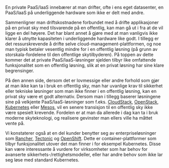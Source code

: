 En private PaaS/IaaS innebærer at man drifter, ofte i ens eget datasenter, en PaaS/IaaS på underliggende hardware som ikke er delt med andre. 

Sammenligner man driftskostnadene forbundet med å drifte applikasjoner på en privat sky med tilsvarende på en offentlig, kan man gå ut i fra at de vil ligge en del høyere. Det har blant annet å gjøre med at man vanligvis ikke klarer å utnytte kapasiteten i underliggende hardware like godt. I tillegg er det ressurskrevende å drifte selve cloud-management-plattformen, og noe man typisk betaler vesentlig mindre for i en offentlig løsning (på grunn av storskala-fordelene til den offentlige skytilbyderen). På toppen av dette kommer det at private PaaS/IaaS-løsninger sjelden tilbyr like omfattende funksjonalitet som en offentlig løsning, slik at en privat løsning har sine klare begrensinger.

På den annen side, dersom det er lovmessige eller andre forhold som gjør at man ikke kan ta i bruk en offentlig sky, man har uvanlige krav til sikkerhet eller tekniske løsninger som man ikke finner i en offentlig løsning, kan en privat sky være et godt alternativ. Dersom man i tillegg baserer løsningene sine på velkjente PaaS/IaaS-løsninger som f.eks. [CloudStack](https://cloudstack.apache.org/), [OpenStack](https://www.openstack.org/), [Kubernetes](https://kubernetes.io/) eller [Mesos](http://mesos.apache.org/), vil en senere transisjon til en offentlig sky ikke være spesielt krevende. Fordelen er at man da allerede i dag kan ta i bruk moderne skyteknologi, og realisere gevinster man ellers ville ha måttet vente på.  

Vi konstaterer også at en del kunder benytter seg av enterpriseløsninger som [Rancher](http://rancher.com/), [Tectonic](https://coreos.com/tectonic/) og [OpenShift](https://www.openshift.com/). Dette er container-plattformer som tilbyr funksjonalitet utover det man finner i for eksempel Kubernetes. Disse kan være interessante å vurdere for virksomheter som har behov for avanserte sikkerhets-/rettighetsmodeller, eller har andre behov som ikke lar seg løse med standard Kubernetes.     
